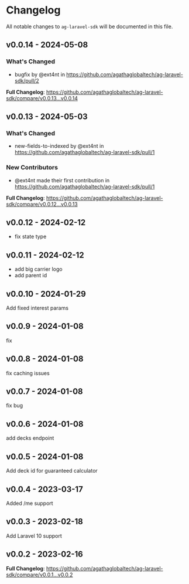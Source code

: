 # Changelog

All notable changes to `ag-laravel-sdk` will be documented in this file.

## v0.0.14 - 2024-05-08

### What's Changed

* bugfix by @ext4nt in https://github.com/agathaglobaltech/ag-laravel-sdk/pull/2

**Full Changelog**: https://github.com/agathaglobaltech/ag-laravel-sdk/compare/v0.0.13...v0.0.14

## v0.0.13 - 2024-05-03

### What's Changed

* new-fields-to-indexed by @ext4nt in https://github.com/agathaglobaltech/ag-laravel-sdk/pull/1

### New Contributors

* @ext4nt made their first contribution in https://github.com/agathaglobaltech/ag-laravel-sdk/pull/1

**Full Changelog**: https://github.com/agathaglobaltech/ag-laravel-sdk/compare/v0.0.12...v0.0.13

## v0.0.12 - 2024-02-12

- fix state type

## v0.0.11 - 2024-02-12

- add big carrier logo
- add parent id

## v0.0.10 - 2024-01-29

Add fixed interest params

## v0.0.9 - 2024-01-08

fix

## v0.0.8 - 2024-01-08

fix caching issues

## v0.0.7 - 2024-01-08

fix bug

## v0.0.6 - 2024-01-08

add decks endpoint

## v0.0.5 - 2024-01-08

Add deck id for guaranteed calculator

## v0.0.4 - 2023-03-17

Added /me support

## v0.0.3 - 2023-02-18

Add Laravel 10 support

## v0.0.2 - 2023-02-16

**Full Changelog**: https://github.com/agathaglobaltech/ag-laravel-sdk/compare/v0.0.1...v0.0.2
